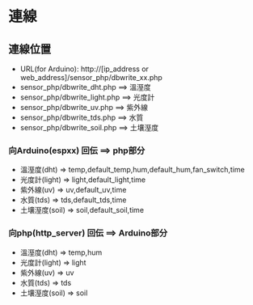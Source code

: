 # 連線
## 連線位置
* URL(for Arduino): http://[ip_address or web_address]/sensor_php/dbwrite_xx.php
* sensor_php/dbwrite_dht.php ==> 溫溼度
* sensor_php/dbwrite_light.php ==> 光度計 
* sensor_php/dbwrite_uv.php ==> 紫外線
* sensor_php/dbwrite_tds.php ==> 水質
* sensor_php/dbwrite_soil.php ==> 土壤溼度
### 向Arduino(espxx) 回伝 ==> php部分
* 溫溼度(dht) => temp,default_temp,hum,default_hum,fan_switch,time
* 光度計(light) => light,default_light,time
* 紫外線(uv) => uv,default_uv,time
* 水質(tds) => tds,default_tds,time
* 土壤溼度(soil) => soil,default_soil,time
### 向php(http_server) 回伝 ==> Arduino部分
* 溫溼度(dht) => temp,hum
* 光度計(light) => light
* 紫外線(uv) => uv
* 水質(tds) => tds
* 土壤溼度(soil) => soil